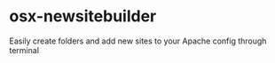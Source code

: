 # osx-newsitebuilder
Easily create folders and add new sites to your Apache config through terminal
